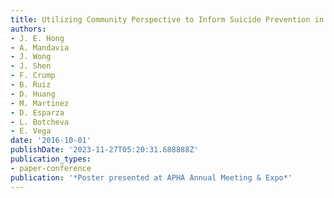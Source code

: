 ```yaml
---
title: Utilizing Community Perspective to Inform Suicide Prevention in Lao Community
authors:
- J. E. Hong
- A. Mandavia
- J. Wong
- J. Shen
- F. Crump
- B. Ruiz
- D. Huang
- M. Martinez
- D. Esparza
- L. Botcheva
- E. Vega
date: '2016-10-01'
publishDate: '2023-11-27T05:20:31.688888Z'
publication_types:
- paper-conference
publication: '*Poster presented at APHA Annual Meeting & Expo*'
---
```

